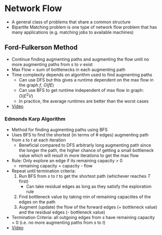 # Network Flow

- A general class of problems that share a common structure
- Bipartite Matching problem is one type of network flow problem that has many applications (e.g. matching jobs to available machines)

## Ford-Fulkerson Method

- Continue finding augmenting paths and augmenting the flow until no more augmenting paths from $s$ to $v$ exist
- Max Flow = sum of bottlenecks in each augmenting path
- Time complexity depends on algorithm used to find augmenting paths
    - Can use DFS but this gives a runtime dependent on the max flow in the graph $f$, $O(fE)$
    - Can use BFS to get runtime independent of max flow in graph: $O(E^2 V)$
    - In practice, the average runtimes are better than the worst cases
- [Video](https://www.youtube.com/watch?v=LdOnanfc5TM&t=0s)

### Edmonds Karp Algorithm

- Method for finding augmenting paths using BFS 
- Uses BFS to find the shortest (in terms of # edges) augmenting path from $s$ to $t$ at each iteration 
    - Beneficial compared to DFS arbitrarly long augmenting path since the longer the path, the higher chance of getting a small bottleneck value which will result in more iterations to get the max flow 
- Rule: Only explore an edge if its remaining capacity > 0
    - remaining capacity = capacity - flow 
- Repeat until termination criteria:
    1. Run BFS from $s$ to $t$ to get the shortest path (whichever reaches $T$ first)
        - Can take residual edges as long as they satisfy the exploration rule
    2. Find bottleneck value by taking min of remaining capaciites of the edges on the path 
    3. Augment (update) the flow of the forward edges (+ bottleneck value) and the residual edges (- bottleneck value)
- Termination Criteria: all outgoing edges from $s$ have remaining capacity = 0 (i.e. no more augmenting paths from $s$ to $t$)
- [Video](https://www.youtube.com/watch?v=RppuJYwlcI8)
